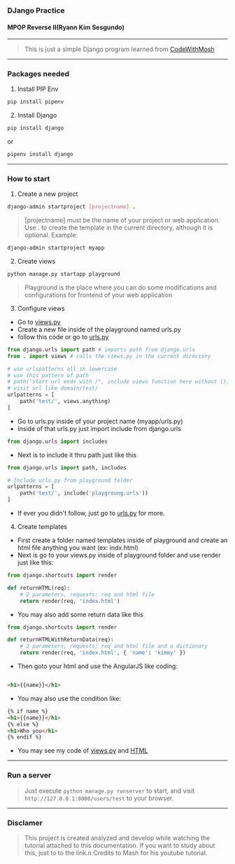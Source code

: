 ### DJango Practice
#### MPOP Reverse II(Ryann Kim Sesgundo)
---
> This is just a simple Django program learned from [CodeWithMosh](https://www.youtube.com/watch?v=rHux0gMZ3Eg)
---
### Packages needed
1. Install PIP Env
```Bash
pip install pipenv
```

2. Install Django
```Bash
pip install django
```
or
```Bash
pipenv install django
```
---
### How to start
1. Create a new project
```Bash
django-admin startproject [projectname] .
```
> [projectname] must be the name of your project or web application. Use . to create the template in the current directory, although it is optional.
Example:
```Bash
django-admin startproject myapp
```

2. Create views
```Bash
python manage.py startapp playground
```
> Playground is the place where you can do some modifications and configurations for frontend of your web application

3. Configure views
* Go to [views.py](playground/views.py)
* Create a new file inside of the playground named urls.py
* follow this code or go to [urls.py](playground/urls.py)
```Python
from django.urls import path # imports path from django.urls
from . import views # calls the views.py in the current directory

# use urlspatterns all in lowercase
# use this pattern of path
# path('start url ends with /", include views function here without ())
# visit url like domain/test/
urlpatterns = [
	path('test/', views.anything)
]
```
* Go to urls.py inside of your project name (myapp/urls.py)
* Inside of that urls.py just import include from django.urls
```Python
from django.urls import includes
```
* Next is to include it thru path just like this
```Python
from django.urls import path, includes

# Include urls.py from playground folder
urlpatterns = [
	path('test/', include('playgroung.urls'))
]
```
* If ever you didn't follow, just go to [urls.py](chatapp/urls.py) for more.

4. Create templates
* First create a folder named templates inside of playground and create an html file anything you want (ex: indx.html)
* Next is go to your views.py inside of playground folder and use render just like this:
```Python
from django.shortcuts import render

def returnHTML(req):
	# 2 parameters, requests: req and html file
	return render(req, 'index.html')
```
* You may also add some return data like this
```Python
from django.shortcuts import render

def returnHTMLWithReturnData(req):
	# 3 parameters, requests: req and html file and a dictionary
	return render(req, 'index.html', { 'name': 'kimmy' })
```
* Then goto your html and use the AngularJS like coding:
```HTML

<h1>{{name}}</h1>

```
* You may also use the condition like:
```HTML
{% if name %}
<h1>{{name}}</h1>
{% else %}
<h1>Who you</h1>
{% endif %}
```
* You may see my code of [views.py](playground/views.py) and [HTML](playground/templates/index.html)
---
### Run a server
> Just execute `python manage.py runserver` to start, and visit `http://127.0.0.1:8000/users/test` to your browser.
---
### Disclamer
> This project is created analyzed and develop while watching the tutorial attached to this documentation. If you want to study about this, just to to the link.n Credits to Mash for his youtube tutorial.